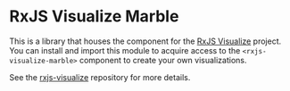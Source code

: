 # RxJS Visualize Marble
This is a library that houses the component for the [RxJS Visualize](https://rxjs-visualizes.explosionpills.com)
project. You can install and import this module to acquire access to the
`<rxjs-visualize-marble>` component to create your own visualizations.

See the [rxjs-visualize](https://github.com/ajcrites/rxjs-visualize) repository
for more details.
